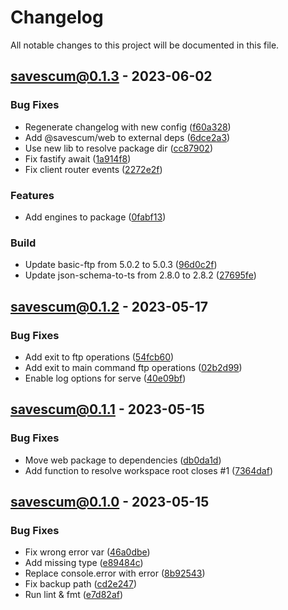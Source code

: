 # Changelog

All notable changes to this project will be documented in this file.

## [savescum@0.1.3](https://github.com/jrson83/savescum/releases/tag/savescum@0.1.3) - 2023-06-02

      
### Bug Fixes

- Regenerate changelog with new config ([f60a328](https://github.com/jrson83/savescum/commit/f60a3288e4c8879ebe5c465da3d7629d33bea57e))          
- Add @savescum/web to external deps ([6dce2a3](https://github.com/jrson83/savescum/commit/6dce2a3785995b0f86097420fb744c4416372777))          
- Use new lib to resolve package dir ([cc87902](https://github.com/jrson83/savescum/commit/cc87902f105746ac63d337a92c92bc9d8bc767fe))          
- Fix fastify await ([1a914f8](https://github.com/jrson83/savescum/commit/1a914f8e41655057abf3c355c0be72b280aababb))          
- Fix client router events ([2272e2f](https://github.com/jrson83/savescum/commit/2272e2f7121ff3041da074551b2b34c8b27c9b90))          

### Features

- Add engines to package ([0fabf13](https://github.com/jrson83/savescum/commit/0fabf13240eaa014fcef43b2eb87689384209797))          

### Build

- Update basic-ftp from 5.0.2 to 5.0.3 ([96d0c2f](https://github.com/jrson83/savescum/commit/96d0c2f3ddee8d26c17fb58f7dd65adaf7e195f0))          
- Update json-schema-to-ts from 2.8.0 to 2.8.2 ([27695fe](https://github.com/jrson83/savescum/commit/27695fe421a12132a0396ff5c960ceedf406557b))          


## [savescum@0.1.2](https://github.com/jrson83/savescum/releases/tag/savescum@0.1.2) - 2023-05-17

      
### Bug Fixes

- Add exit to ftp operations ([54fcb60](https://github.com/jrson83/savescum/commit/54fcb60a9c4f0c30a6df2fc0929a6f6c25802eb1))          
- Add exit to main command ftp operations ([02b2d99](https://github.com/jrson83/savescum/commit/02b2d995851c34c9a947f608f0c4a5bfa7395777))          
- Enable log options for serve ([40e09bf](https://github.com/jrson83/savescum/commit/40e09bf09c788d1d6103e2e5dd18435c200a5a7e))          


## [savescum@0.1.1](https://github.com/jrson83/savescum/releases/tag/savescum@0.1.1) - 2023-05-15

      
### Bug Fixes

- Move web package to dependencies ([db0da1d](https://github.com/jrson83/savescum/commit/db0da1dec84005800373e2409d07358d11b7fa2b))          
- Add function to resolve workspace root closes #1 ([7364daf](https://github.com/jrson83/savescum/commit/7364daf55338475374307558b1ebd074bb8a8c44))          


## [savescum@0.1.0](https://github.com/jrson83/savescum/releases/tag/savescum@0.1.0) - 2023-05-15

      
### Bug Fixes

- Fix wrong error var ([46a0dbe](https://github.com/jrson83/savescum/commit/46a0dbe53cd560ef59943361636330fc659e9fd5))          
- Add missing type ([e89484c](https://github.com/jrson83/savescum/commit/e89484c249e4c1b26a8f440f0f23092d14551fd6))          
- Replace console.error with error ([8b92543](https://github.com/jrson83/savescum/commit/8b9254313f28bbff7f8bd58ab93450235e3492d8))          
- Fix backup path ([cd2e247](https://github.com/jrson83/savescum/commit/cd2e247e7f50e11d3765c0a02b71fb42b1f63cad))          
- Run lint & fmt ([e7d82af](https://github.com/jrson83/savescum/commit/e7d82af308bde8f6cfd3af6deded0f8d83886fd9))          
<!-- generated by sparkee -->
